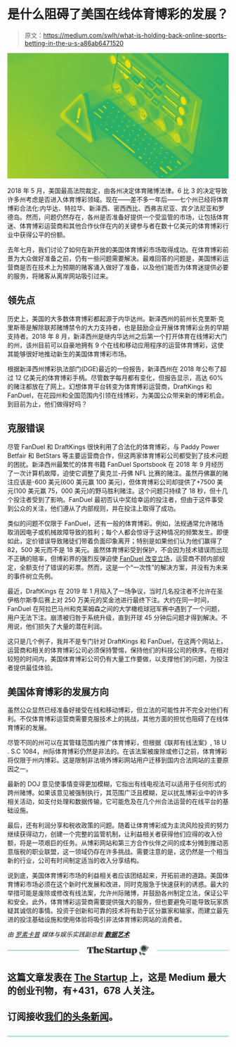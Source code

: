 # 是什么阻碍了美国在线体育博彩的发展？

> 原文：<https://medium.com/swlh/what-is-holding-back-online-sports-betting-in-the-u-s-a86ab6471520>

![](img/2305e6b511fa4da40646182c4d315d1f.png)

2018 年 5 月，美国最高法院裁定，由各州决定体育赌博法律。6 比 3 的决定导致许多州考虑是否进入体育博彩领域。现在——差不多一年后——七个州已经将体育博彩合法化:内华达、特拉华、新泽西、密西西比、西弗吉尼亚、宾夕法尼亚和罗德岛。然而，问题仍然存在，各州是否准备好提供一个受监管的市场，让包括体育迷、体育博彩运营商和其他合作伙伴在内的关键参与者在数十亿美元的体育博彩行业中获得公平的份额。

去年七月，我们讨论了如何在新开放的美国体育博彩市场取得成功。在体育博彩前景为大众做好准备之前，仍有一些问题需要解决。最难回答的问题是，美国博彩运营商是否在技术上为预期的赌客涌入做好了准备，以及他们能否为体育迷提供必要的服务，将赌客从离岸网站吸引过来。

## 领先点

历史上，美国的大多数体育博彩都起源于内华达州。新泽西州的前州长克里斯·克里斯蒂是解除联邦赌博禁令的大力支持者，也是鼓励企业开展体育博彩业务的早期支持者。2018 年 8 月，新泽西州是继内华达州之后第一个打开体育在线博彩大门的州，该州目前可以自豪地拥有 9 个在线和移动应用程序的运营体育博彩，这使其能够很好地推动新生的美国体育博彩市场。

根据新泽西州博彩执法部门(DGE)最近的一份报告，新泽西州在 2018 年公布了超过 12 亿美元的体育博彩手柄。尽管数字每月都有变化，但报告显示，高达 60%的赌注都放在了网上。幻想体育平台转变为体育博彩运营商，DraftKings 和 FanDuel，在花园州和全国范围内引领在线博彩，为美国公众带来新的博彩机会。到目前为止，他们做得好吗？

## 克服错误

尽管 FanDuel 和 DraftKings 很快利用了合法化的体育博彩，与 Paddy Power Betfair 和 BetStars 等主要运营商合作，但这两家体育博彩公司都受到了技术问题的困扰。新泽西州最繁忙的体育书籍 FanDuel Sportsbook 在 2018 年 9 月经历了一次计算机故障，迫使它调整了奥克兰-丹佛 NFL 比赛的赌注。虽然丹佛赢的赌注应该是-600 美元(600 美元赢 100 美元)，但体育博彩公司却提供了+7500 美元(100 美元赢 75，000 美元)的野马胜利赌注。这个问题只持续了 18 秒，但十几个投注者受到了影响。FanDuel 最初否认中奖给幸运的投注者，但由于这件事受到公众的关注，他们遵从了内部规则，并在投注上取得了成功。

类似的问题不仅限于 FanDuel，还有一般的体育博彩。例如，法规通常允许赌场取消因电子或机械故障导致的胜利；每个人都会惊讶于这种情况的频繁发生。即便如此，定价错误导致赌徒们带着负面印象离开；特别是如果他们认为他们赢得了 82，500 美元而不是 18 美元。虽然体育博彩受到保护，不会因为技术错误而出现不正确的赔率，但博彩界的强烈反弹迫使 [FanDuel 改变立场](https://www.legalsportsreport.com/24304/fanduel-sportsbook-pays-betting-glitch/)，运营商不顾内部规定，全额支付了错误的彩票。然而，这是一个“一次性”的解决方案，并没有为未来的事件树立先例。

最近，DraftKings 在 2019 年 1 月陷入了一场争议，当时几名投注者不允许在圣伊格尔斯季后赛上对 250 万美元的奖金池进行最终下注。大约在同一时间，FanDuel 在阿拉巴马州和克莱姆森之间的大学橄榄球冠军赛中遇到了一个问题，用户无法下注。崩溃被归咎于系统升级，直到开球 45 分钟后问题才得到解决。不用说，他们损失了大量的潜在利润。

这只是几个例子，我并不是专门针对 DraftKings 和 FanDuel，在这两个网站上，运营商和相关的体育博彩公司必须保持警惕，保持他们的科技公司的秩序。在相对较短的时间内，美国体育博彩公司仍有大量工作要做，以支撑他们的问题，为投注者提供最佳体验。

## 美国体育博彩的发展方向

虽然公众显然已经准备好接受在线和移动博彩，但立法的可能性并不完全对他们有利。不仅体育博彩运营商需要克服技术上的挑战，其他方面的担忧也阻碍了在线体育博彩的发展。

尽管不同的州可以在其管辖范围内推广体育博彩，但根据《联邦有线法案》, 18 U . S.C 1084，州际体育博彩仍然是非法的。在该法案被废除或修订之前，体育博彩将仅限于州内博彩。这是限制非法境外博彩网站用户迁移到国内合法网站的主要原因之一。

最新的 DOJ 意见使事情变得更加模糊，它指出有线电视法可以适用于任何形式的跨州赌博。如果该意见被强制执行，其范围广泛且模糊，足以扰乱博彩业中的许多相关活动，如支付处理和数据传输，它可能危及在几个州合法运营的在线平台的基础设施。

最后，还有利润分享和税收政策的问题。随着让体育博彩成为主流风险投资的努力继续获得动力，创建一个完整的监管机制，让利益相关者获得他们应得的收入份额，将是一项艰巨的任务。从博彩网站和第三方合作伙伴之间的成本分摊到推动恶意版税的职业联盟，这一领域仍存在许多挑战。需要注意的是，这仍然是一个相当新的行业，公司有时间制定适当的收入分享结构。

说到底，美国体育博彩市场的利益相关者应该团结起来，开拓前进的道路。美国体育博彩市场必须在这个新时代发展和改进，同时克服急于快速获利的诱惑。最大的举措可能是废除或修改有线法案，允许州际赌博，并鼓励各州制定立法，保证公平和安全。此外，体育博彩运营商需要提供强大的服务，但也要避免可能导致玩家质疑其诚信的事情。投资于创新和可靠的技术将有助于区分赢家和输家，而建立最先进的投注基础设施和使用体验将吸引非法体育博彩网站的消费者。

*由* [*罗素卡普*](https://www.linkedin.com/in/russell-karp-76bb2811/) *媒体与娱乐实践副总裁* [***数据艺术***](https://www.dataart.com/industry/media-and-entertainment?utm_source=medium.com&utm_medium=referral&utm_campaign=m-regular&utm_content=rkarp-thestartup-holdback)

[![](img/308a8d84fb9b2fab43d66c117fcc4bb4.png)](https://medium.com/swlh)

## 这篇文章发表在 [The Startup](https://medium.com/swlh) 上，这是 Medium 最大的创业刊物，有+431，678 人关注。

## 订阅接收[我们的头条新闻](https://growthsupply.com/the-startup-newsletter/)。

[![](img/b0164736ea17a63403e660de5dedf91a.png)](https://medium.com/swlh)